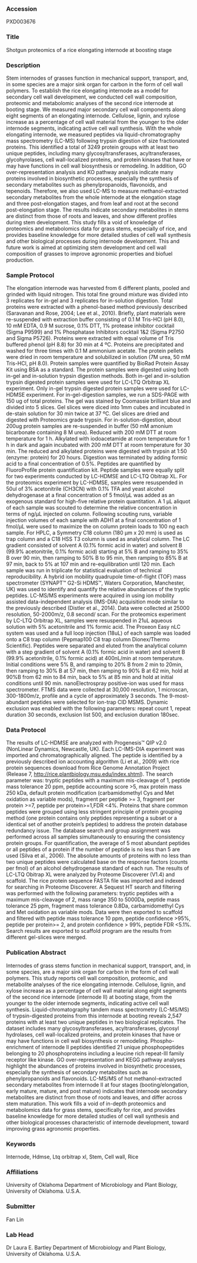 ### Accession
PXD003676

### Title
Shotgun proteomics of a rice elongating internode at boosting stage

### Description
Stem internodes of grasses function in mechanical support, transport, and, in some species are a major sink organ for carbon in the form of cell wall polymers. To establish the rice elongating internode as a model for secondary cell wall development, we conducted cell wall composition, proteomic and metabolomic analyses of the second rice internode at booting stage. We measured major secondary cell wall components along eight segments of an elongating internode. Cellulose, lignin, and xylose increase as a percentage of cell wall material from the younger to the older internode segments, indicating active cell wall synthesis. With the whole elongating internode, we measured peptides via liquid-chromatography mass spectrometry (LC-MS) following trypsin digestion of size fractionated proteins. This identified a total of 3249 protein groups with at least two unique peptides, including many glycosyltransferases, acyltransferases, glycohyrolases, cell wall-localized proteins, and protein kinases that have or may have functions in cell wall biosynthesis or remodeling. In addition, GO over-representation analysis and KO pathway analysis indicate many proteins involved in biosynthetic processes, especially the synthesis of secondary metabolites such as phenylpropanoids, flavonoids, and tepenoids. Therefore, we also used LC-MS to measure methanol-extracted secondary metabolites from the whole internode at the elongation stage and three post-elongation stages, and from leaf and root at the second post-elongation stage. The results indicate secondary metabolites in stems are distinct from those of roots and leaves, and show different profiles during stem development. This study fills a void of knowledge of proteomics and metabolomics data for grass stems, especially of rice, and provides baseline knowledge for more detailed studies of cell wall synthesis and other biological processes during internode development. This and future work is aimed at optimizing stem development and cell wall composition of grasses to improve agronomic properties and biofuel production.

### Sample Protocol
The elongation internode was harvested from 6 different plants, pooled and grinded with liquid nitrogen. This total fine ground mixture was divided into 3 replicates for in-gel and 3 replicates for in-solution digestion. Total proteins were extracted with a phenol-based method previously described (Saravanan and Rose, 2004; Lee et al., 2010). Briefly, plant materials were re-suspended with extraction buffer consisting of 0.1 M Tris-HCl (pH 8.0), 10 mM EDTA, 0.9 M sucrose, 0.1% DTT, 1% protease inhibitor cocktail (Sigma P9599) and 1% Phosphatase Inhibitors cocktail 1&2 (Sigma P2750 and Sigma P5726). Proteins were extracted with equal volume of Tris buffered phenol (pH 8.8) for 30 min at 4 ºC. Proteins are precipitated and washed for three times with 0.1 M ammonium acetate. The protein pellets were dried in room temperature and solubilized in solution (7M urea, 50 mM Tris-HCl, pH 8.0). Protein samples were quantified by BioRad Protein Assay Kit using BSA as a standard.   The protein samples were digested using both in-gel and in-solution trypsin digestion methods. Both in-gel and in-solution trypsin digested protein samples were used for LC-LTQ Orbitrap XL experiment. Only in-gel trypsin digested protein samples were used for LC-HDMSE experiment. For in-gel-digestion samples, we run a SDS-PAGE with 150 ug of total proteins. The gel was stained by Coomassie brilliant blue and divided into 5 slices. Gel slices were diced into 1mm cubes and incubated in de-stain solution for 30 min twice at 37 ºC. Gel slices are dried and digested with Proteomics grade trypsin. For in-solution-digestion, about 200ug protein samples are re-suspended in buffer (50 mM amonium bicarbonate containing 8 M urea). Reduced with 200 mM DTT at room temperature for 1 h. Alkylated with iodoacetamide at room temperature for 1 h in dark and again incubated with 200 mM DTT at room temperature for 30 min. The reduced and alkylated proteins were digested with trypsin at 1:50 (enzyme: protein) for 20 hours. Digestion was terminated by adding formic acid to a final concentration of 0.5%. Peptides are quantified by FluoroProfile protein quantification kit. Peptide samples were equally split for two experiments conducted by LC-HDMSE and LC-LTQ Obitrap XL. For the proteomics experiment by LC-HDMSE, samples were resuspended in 50ul of 3% acetonitrile (CH3CN) with 0.1% TFA and yeast alcohol dehydrogenase at a final concentration of 5 fmol/µL was added as an exogenous standard for high-five relative protein quantitation. A 1 µL aliquot of each sample was scouted to determine the relative concentration in terms of ng/µL injected on column. Following scouting runs, variable injection volumes of each sample with ADH1 at a final concentration of 1 fmol/µL were used to maximize the on column protein loads to 100 ng each sample.  For HPLC, a Symmetry C18 column (180 µm x 20 mm) is used as trap column and a C18 HSS T3 column  is used as analytical column. The LC gradient consisted of solvent A (0.1% formic acid in water) and solvent B (99.9% acetonitrile, 0.1% formic acid) starting at 5% B and ramping to 35% B over 90 min, then ramping to 50% B to 95 min, then ramping to 85% B at 97 min, back to 5% at 107 min and re-equilibration until 120 min. Each sample was run in triplicate for statistical evaluation of technical reproducibility. A hybrid ion mobility quadrupole time-of-flight (TOF) mass spectrometer (SYNAPT™ G2-Si HDMS™, Waters Corporation, Manchester, UK) was used to identify and quantify the relative abundances of the tryptic peptides. LC-MS/MS experiments were acquired in using ion mobility assisted data-independent analysis (IMS-DIA) acquisition mode similar to the previously described (Distler et al., 2014). Data were collected at 25000 resolution, 50-2000m/z, 0.8 second/ scan.  For the proteomics experiment by LC-LTQ Orbitrap XL, samples were resuspended in 21uL aqueous solution with 5% acetonitrile and 1% formic acid. The Proxeon Easy nLC system was used and a full loop injection (18uL) of each sample was loaded onto a C8 trap column (Pepmap100 C8 trap column Dionex/Thermo Scientific).  Peptides were separated and eluted from the analytical column with a step gradient of solvent A (0.1% formic acid in water) and solvent B (99.9% acetonitrile, 0.1% formic acid) at 400nL/min at room temperature.  Initial conditions were 5% B, and ramping to 20% B from 2 min to 20min, then ramping to 30% B at 57 min, then ramping to 90% B at 62 min, hold at 90%B from 62 min to 84 min, back to 5% at 85 min and hold at initial conditions until 90 min. nanoElectrospray positive-ion was used for mass spectrometer. FTMS data were collected at 30,000 resolution, 1 microscan, 300-1800m/z, profile and a cycle of approximately 3 seconds. The 9-most-abundant peptides were selected for ion-trap CID MSMS. Dynamic exclusion was enabled with the following parameters: repeat count 1, repeat duration 30 seconds, exclusion list 500, and exclusion duration 180sec.

### Data Protocol
The results of LC-HDMSE are analyzed with Progenesis™ QIP v2.0 (NonLinear Dynamics, Newcastle, UK). Each LC-IMS-DIA experiment was imported and chromatographically aligned. The peptide is identified by a previously described ion accounting algorithm (Li et al., 2009) with rice protein sequences download from Rice Genome Annotation Project (Release 7, http://rice.plantbiology.msu.edu/index.shtml). The search parameter was: tryptic peptides with a maximum mis-cleavage of 1, peptide mass tolerance 20 ppm, peptide accounting score >5, max protein mass 250 kDa, default protein modification (carbamidomethyl Cys and Met oxidation as variable mods), fragment per peptide >= 3, fragment per protein >=7, peptide per protein>=1,FDR <4%. Proteins that share common peptides were grouped using less stringent principle of protein grouping method (one protein contains only peptides representing a subset or a identical set of another protein’s peptides) to address the protein database redundancy issue. The database search and group assignment was performed across all samples simultaneously to ensuring the consistency protein groups. For quantification, the average of 5 most abundant peptides or all peptides of a protein if the number of peptide is no less than 5 are used (Silva et al., 2006). The absolute amounts of proteins with no less than two unique peptides were calculated base on the response factors (counts per fmol) of an alcohol dehydrogenase standard of each run.  The results of LC-LTQ Obitrap XL were analyzed by Proteome Discoverer (V1.4) and scaffold. The rice protein sequence FASTA file was imported and indexed for searching in Proteome Discoverer. A Sequest HT search and filtering was performed with the following parameters: tryptic peptides with a maximum mis-cleavage of 2, mass range 350 to 5000Da, peptide mass tolerance 25 ppm, fragment mass tolerance 0.8Da, carbamidomethyl Cys and Met oxidation as variable mods. Data were then exported to scaffold and filtered with peptide mass tolerance 10 ppm, peptide confidence >95%, peptide per protein>= 2, and protein confidence > 99%, peptide FDR <5.1%. Search results are exported to scaffold program are the results from different gel-slices were merged.

### Publication Abstract
Internodes of grass stems function in mechanical support, transport, and, in some species, are a major sink organ for carbon in the form of cell wall polymers. This study reports cell wall composition, proteomic, and metabolite analyses of the rice elongating internode. Cellulose, lignin, and xylose increase as a percentage of cell wall material along eight segments of the second rice internode (internode II) at booting stage, from the younger to the older internode segments, indicating active cell wall synthesis. Liquid-chromatography tandem mass spectrometry (LC-MS/MS) of trypsin-digested proteins from this internode at booting reveals 2,547 proteins with at least two unique peptides in two biological replicates. The dataset includes many glycosyltransferases, acyltransferases, glycosyl hydrolases, cell wall-localized proteins, and protein kinases that have or may have functions in cell wall biosynthesis or remodeling. Phospho-enrichment of internode II peptides identified 21 unique phosphopeptides belonging to 20 phosphoproteins including a leucine rich repeat-III family receptor like kinase. GO over-representation and KEGG pathway analyses highlight the abundances of proteins involved in biosynthetic processes, especially the synthesis of secondary metabolites such as phenylpropanoids and flavonoids. LC-MS/MS of hot methanol-extracted secondary metabolites from internode II at four stages (booting/elongation, early mature, mature, and post mature) indicates that internode secondary metabolites are distinct from those of roots and leaves, and differ across stem maturation. This work fills a void of in-depth proteomics and metabolomics data for grass stems, specifically for rice, and provides baseline knowledge for more detailed studies of cell wall synthesis and other biological processes characteristic of internode development, toward improving grass agronomic properties.

### Keywords
Internode, Hdmse, Ltq orbitrap xl, Stem, Cell wall, Rice

### Affiliations
University of Oklahoma
Department of Microbiology and Plant Biology,  University of Oklahoma. U.S.A.

### Submitter
Fan Lin

### Lab Head
Dr Laura E. Bartley
Department of Microbiology and Plant Biology,  University of Oklahoma. U.S.A.


